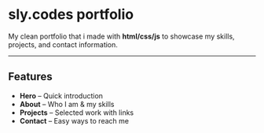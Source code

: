 # sly.codes portfolio

My clean portfolio that i made with **html/css/js** to showcase my skills, projects, and contact information.

---

## Features

- **Hero** – Quick introduction
- **About** – Who I am & my skills
- **Projects** – Selected work with links
- **Contact** – Easy ways to reach me
